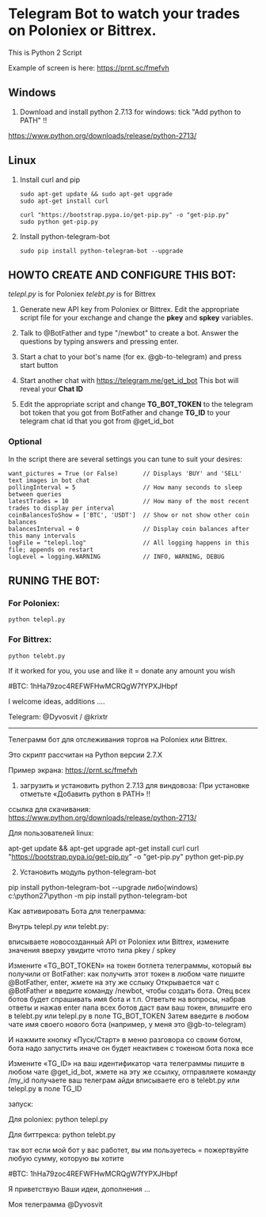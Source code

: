 # Telegram Bot to watch your trades on Poloniex or Bittrex.

This is Python 2 Script 

Example of screen is here:
https://prnt.sc/fmefvh

## Windows

1. Download and install python 2.7.13 for windows:
tick "Add python to PATH" !!

https://www.python.org/downloads/release/python-2713/

## Linux

1. Install curl and pip

    ```
    sudo apt-get update && sudo apt-get upgrade
    sudo apt-get install curl
    
    curl "https://bootstrap.pypa.io/get-pip.py" -o "get-pip.py"
    sudo python get-pip.py
    ```
    
2. Install python-telegram-bot

    ```
    sudo pip install python-telegram-bot --upgrade
    ```

## HOWTO CREATE AND CONFIGURE THIS BOT:

_telepl.py_ is for Poloniex
_telebt.py_ is for Bittrex

1. Generate new API key from Poloniex or Bittrex. Edit the appropriate script file for your exchange and change the __pkey__ and __spkey__ variables.

2. Talk to @BotFather and type "/newbot" to create a bot. Answer the questions by typing answers and pressing enter.

3. Start a chat to your bot's name (for ex. @gb-to-telegram) and press start button

4. Start another chat with https://telegram.me/get_id_bot This bot will reveal your __Chat ID__

5. Edit the appropriate script and change __TG_BOT_TOKEN__ to the telegram bot token that you got from BotFather and change __TG_ID__ to your telegram chat id that you got from @get_id_bot

### Optional

In the script there are several settings you can tune to suit your desires:

    want_pictures = True (or False)       // Displays 'BUY' and 'SELL' text images in bot chat
    pollingInterval = 5                   // How many seconds to sleep between queries
    latestTrades = 10                     // How many of the most recent trades to display per interval
    coinBalancesToShow = ['BTC', 'USDT']  // Show or not show other coin balances
    balancesInterval = 0                  // Display coin balances after this many intervals
    logFile = "telepl.log"                // All logging happens in this file; appends on restart
    logLevel = logging.WARNING            // INFO, WARNING, DEBUG

## RUNING THE BOT:

### For Poloniex:

    python telepl.py

### For Bittrex:

    python telebt.py

If it worked for you, you use and like it = donate any amount you wish

#BTC: 1hHa79zoc4REFWFHwMCRQgW7fYPXJHbpf

I welcome ideas, additions ....

Telegram: @Dyvosvit / @krixtr

---

Телеграмм бот для отслеживания торгов на Poloniex или Bittrex.

Это скрипт рассчитан на Python версии 2.7.Х

Пример экрана:
https://prnt.sc/fmefvh


1. загрузить и установить python 2.7.13 для виндовоза:
При установке отметьте «Добавить python в PATH» !!

ссылка для скачивания:
https://www.python.org/downloads/release/python-2713/

Для пользователей linux:

apt-get update && apt-get upgrade
apt-get install curl
curl "https://bootstrap.pypa.io/get-pip.py" -o "get-pip.py"
python get-pip.py

2. Установить модуль python-telegram-bot

pip install python-telegram-bot --upgrade
либо(windows)
c:\python27\python -m pip install python-telegram-bot

Как автивировать Бота для телеграмма:

Внутрь telepl.py или telebt.py:

вписываете новосозданный API от Poloniex или Bittrex, измените значения вверху увидите чтото типа pkey / spkey

Измените «TG_BOT_TOKEN» на токен ботлета телеграммы, который вы получили от BotFather:
как получить этот токен
в любом чате пишите @BotFather, enter, жмете на эту же сслыку
Открывается чат с @BotFather и введите команду /newbot, чтобы создать бота.
Отец всех ботов будет спрашивать имя бота и т.п.
Ответьте на вопросы, набрав ответы и нажав enter
папа всех ботов даст вам ваш токен, впишите его в telebt.py или telepl.py в поле TG_BOT_TOKEN
Затем введите в любом чате имя своего нового бота (например, у меня это @gb-to-telegram)

И нажмите кнопку «Пуск/Старт» в меню разговора со своим ботом, бота надо запустить иначе он будет неактивен
с токеном бота пока все 

Измените «TG_ID» на ваш идентификатор чата телеграммы 
пишите в любом чате @get_id_bot, жмете на эту же ссылку, отправляете команду /my_id
получаете ваш телеграм айди
вписываете его в telebt.py или telepl.py в поле TG_ID

запуск:

Для poloniex:
python telepl.py

Для биттрекса:
python telebt.py

так вот если мой бот у вас работет, вы им пользуетесь = пожертвуйте любую сумму, которую вы хотите

#BTC: 1hHa79zoc4REFWFHwMCRQgW7fYPXJHbpf

Я приветствую Ваши идеи, дополнения ...

Моя телеграмма @Dyvosvit
